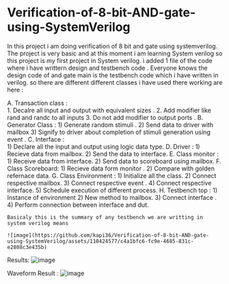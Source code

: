 # Verification-of-8-bit-AND-gate-using-SystemVerilog
In this project i am doing verification of 8 bit and gate using systemverilog. The project is very basic and at this moment i am learning System verilog so this project is my first project in System verilog. i added 1 file of the code where i have writtern design and testbench code . Everyone knows the design code of and gate main is the testbench code which i have written in verilog. so there are different different classes i have used there working are here : 

A. Transaction class :  
            1. Decalre all input and output with equivalent sizes . 
			      2. Add modifier like rand and randc to all inputs 
			      3. Do not add modifier to output ports . 
B. Generator Class :
				1)  Generate random stimuli . 
				2) Send data to driver with mailbox 
				3) Signify to driver about completion of stimuli generation using event .
C. Interface :  
				1) Declare all the input and output using logic data type. 
D. Driver : 
				1) Recieve data from mailbox. 
				2) Send the data to interface. 
E. Class monitor : 
				1) Receive data from interface. 
				2) Send data to scoreboard using mailbox. 
F. Class Scoreboard: 
				1) Recieve data form monitor . 
				2) Compare with golden refernace data. 
G.  Class Environment :
				1)  Initialize all the class. 
				2) Connect respective mailbox. 
				3) Connect respective event . 
				4) Connect respective interface. 
				5) Schedule execution of different process. 
H. Testbench top : 
				1) Instance of environment 
				2) New method to mailbox. 
				3) Connect interface . 
				4) Perform connection between interface and dut. 

    Basicaly this is the summary of any testbench we are writting in system verilog means 

    ![image](https://github.com/kapi36/Verification-of-8-bit-AND-gate-using-SystemVerilog/assets/110424577/c4a1bfc6-fc9e-4685-831c-e2808c3e435b)


Results: 
![image](https://github.com/kapi36/Verification-of-8-bit-AND-gate-using-SystemVerilog/assets/110424577/1efe968e-f9c9-41e3-bcae-6ffca039a602)


Waveform Result : 
![image](https://github.com/kapi36/Verification-of-8-bit-AND-gate-using-SystemVerilog/assets/110424577/c9db312b-fc1b-40a0-b505-48f557f909ea)



